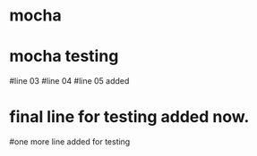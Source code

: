 # mocha
# mocha testing
#line 03
#line 04
#line 05 added

# final line for testing added now. 
#one more line added for testing